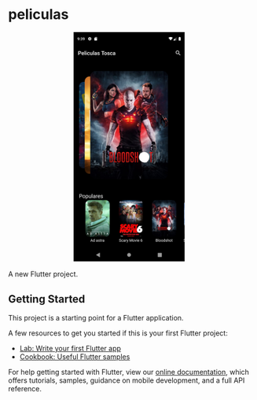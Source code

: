 # peliculas

<div align="center"> 
     <img width="45%" src="screenshot.png" alt="About screen" title="About screen"</img> 
     <img height="0" width="8px"> 
     
</div> 

A new Flutter project.

## Getting Started

This project is a starting point for a Flutter application.

A few resources to get you started if this is your first Flutter project:

- [Lab: Write your first Flutter app](https://flutter.dev/docs/get-started/codelab)
- [Cookbook: Useful Flutter samples](https://flutter.dev/docs/cookbook)

For help getting started with Flutter, view our
[online documentation](https://flutter.dev/docs), which offers tutorials,
samples, guidance on mobile development, and a full API reference.
